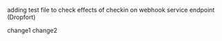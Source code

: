 adding test file to check effects of checkin on webhook service endpoint (Dropfort)

change1
change2

